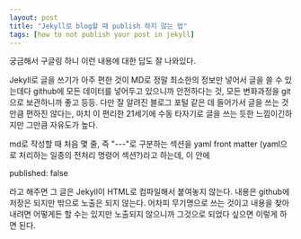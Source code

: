 ```yaml
---
layout: post
title: "Jekyll로 blog할 때 publish 하지 않는 법"
tags: [how to not publish your post in jekyll]
---
```


궁금해서 구글링 하니 이런 내용에 대한 답도 잘 나와있다.

Jekyll로 글을 쓰기가 아주 편한 것이 MD로 정말 최소한의 정보만 넣어서 글을 쓸 수 있는데다 github에 모든 데이터를 넣어두고 있으니까 안전하다는 것, 모든 변화과정을 git으로 보관하니까 좋고 등등. 다만 잘 알려진 블로그 포털 같은 데 들어가서 글을 쓰는 것만큼 편하진 않다는, 마치 이 편리한 21세기에 수동 타자기로 글을 쓰는 듯한 느낌이긴하지만 그만큼 자유도가 높다.

md로 작성할 때 처음 몇 줄, 즉 "---"로 구분하는 섹션을 yaml front matter (yaml으로 처리하는 일종의 전처리 명령어 섹션?)라고 하는데, 이 안에 

published: false

라고 해주면 그 글은 Jekyll이 HTML로 컴파일해서 붙여놓지 않는다. 내용은 github에 저장은 되지만 밖으로 노출은 되지 않는다. 어차피 무기명으로 쓰는 것이고 내용을 찾아내려면 어떻게든 할 수는 있지만 노출되지 않으니까 그것으로 되었다 싶으면 이렇게 하면 된다.

